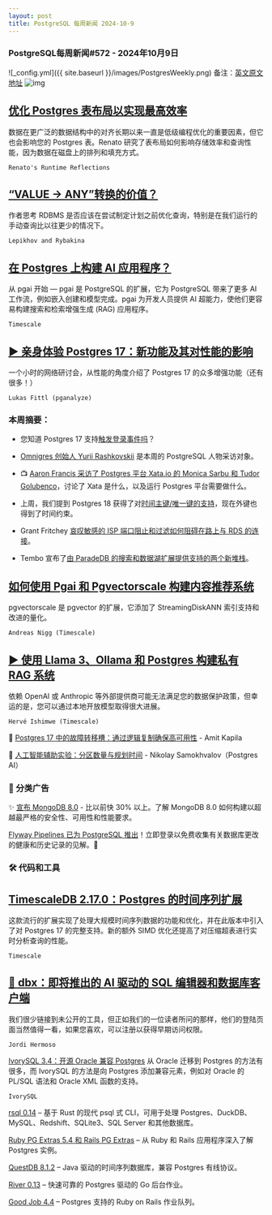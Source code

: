 ```yaml
---
layout: post
title: PostgreSQL 每周新闻 2024-10-9
---
```

### PostgreSQL每周新闻#572 - 2024年10月9日
![_config.yml]({{ site.baseurl }}/images/PostgresWeekly.png)
备注：[英文原文地址](https://postgresweekly.com/issues/573)
![img](https://res.cloudinary.com/cpress/image/upload/w_1280,e_sharpen:60,q_auto/oryz3jythgmfegnhmxay.jpg)
## [优化 Postgres 表布局以实现最高效率](https://postgresweekly.com/link/160787/web)
数据在更广泛的数据结构中的对齐长期以来一直是低级编程优化的重要因素，但它也会影响您的 Postgres 表。Renato 研究了表布局如何影响存储效率和查询性能，因为数据在磁盘上的排列和填充方式。

`Renato's Runtime Reflections`
## [“VALUE -> ANY”转换的价值？](https://postgresweekly.com/link/160788/web)
作者思考 RDBMS 是否应该在尝试制定计划之前优化查询，特别是在我们运行的手动查询比以往更少的情况下。


`Lepikhov and Rybakina `
## [在 Postgres 上构建 AI 应用程序？](https://postgresweekly.com/link/160786/web)
从 pgai 开始 — pgai 是 PostgreSQL 的扩展，它为 PostgreSQL 带来了更多 AI 工作流，例如嵌入创建和模型完成。pgai 为开发人员提供 AI 超能力，使他们更容易构建搜索和检索增强生成 (RAG) 应用程序。


`Timescale   `
## [▶ 亲身体验 Postgres 17：新功能及其对性能的影响](https://postgresweekly.com/link/160789/web)
一个小时的网络研讨会，从性能的角度介绍了 Postgres 17 的众多增强功能（还有很多！）


`Lukas Fittl (pganalyze) `

### 本周摘要：

* 您知道 Postgres 17 支持[触发登录事件吗](https://postgresweekly.com/link/160790/web)？

* [Omnigres 创始人 Yurii Rashkovskii](https://postgresweekly.com/link/160791/web) 是本周的 PostgreSQL 人物采访对象。

* 📺 [Aaron Francis 采访了 Postgres 平台 Xata.io 的 Monica Sarbu 和 Tudor Golubenco](https://postgresweekly.com/link/160792/web)，讨论了 Xata 是什么，以及运行 Postgres 平台需要做什么。

* 上周，我们提到 Postgres 18 获得了对[时间主键/唯一键的支持](https://postgresweekly.com/link/160794/web)，现在外键也得到了时间约束。

* Grant Fritchey [哀叹敏感的 ISP 端口阻止和过滤如何阻碍在路上与 RDS 的连接](https://postgresweekly.com/link/160796/web)。

* Tembo 宣布了[由 ParadeDB 的搜索和数据湖扩展提供支持的两个新堆栈](https://postgresweekly.com/link/160797/web)。


## [如何使用 Pgai 和 Pgvectorscale 构建内容推荐系统](https://postgresweekly.com/link/160798/web) 
pgvectorscale 是 pgvector 的扩展，它添加了 StreamingDiskANN 索引支持和改进的量化。


`Andreas Nigg (Timescale)`
## [▶ 使用 Llama 3、Ollama 和 Postgres 构建私有 RAG 系统](https://postgresweekly.com/link/160801/web)
依赖 OpenAI 或 Anthropic 等外部提供商可能无法满足您的数据保护政策，但幸运的是，您可以通过本地开放模型取得很大进展。


`Hervé Ishimwe (Timescale)`

📄 [Postgres 17 中的故障转移槽：通过逻辑复制确保高可用性](https://postgresweekly.com/link/160802/web) - Amit Kapila

📄 [人工智能辅助实验：分区数量与规划时间](https://postgresweekly.com/link/160803/web) - Nikolay Samokhvalov（Postgres AI）



### 📰 分类广告

✨ [宣布 MongoDB 8.0](https://postgresweekly.com/link/160804/web) - 比以前快 30% 以上。了解 MongoDB 8.0 如何构建以超越最严格的安全性、可用性和性能要求。

[Flyway Pipelines 已为 PostgreSQL 推出](https://postgresweekly.com/link/160805/web)！立即登录以免费收集有关数据库更改的健康和历史记录的见解。🚀


### 🛠 代码和工具

## [TimescaleDB 2.17.0：Postgres 的时间序列扩展](https://postgresweekly.com/link/160806/web)
这款流行的扩展实现了处理大规模时间序列数据的功能和优化，并在此版本中引入了对 Postgres 17 的完整支持。新的额外 SIMD 优化还提高了对压缩超表进行实时分析查询的性能。


`Timescale`
## [🤖 dbx：即将推出的 AI 驱动的 SQL 编辑器和数据库客户端](https://postgresweekly.com/link/160807/web)
我们很少链接到未公开的工具，但正如我们的一位读者所问的那样，他们的登陆页面当然值得一看，如果您喜欢，可以注册以获得早期访问权限。


`Jordi Hermoso`

[IvorySQL 3.4：开源 Oracle 兼容 Postgres](https://postgresweekly.com/link/160808/web)
从 Oracle 迁移到 Postgres 的方法有很多，而 IvorySQL 的方法是向 Postgres 添加兼容元素，例如对 Oracle 的 PL/SQL 语法和 Oracle XML 函数的支持。


`IvorySQL`


[rsql 0.14](https://postgresweekly.com/link/160810/web) – 基于 Rust 的现代 psql 式 CLI，可用于处理 Postgres、DuckDB、MySQL、Redshift、SQLite3、SQL Server 和其他数据库。

[Ruby PG Extras 5.4 和 Rails PG Extras](https://postgresweekly.com/link/160811/web) – 从 Ruby 和 Rails 应用程序深入了解 Postgres 实例。

[QuestDB 8.1.2](https://postgresweekly.com/link/160812/web) – Java 驱动的时间序列数据库，兼容 Postgres 有线协议。

[River 0.13](https://postgresweekly.com/link/160813/web) – 快速可靠的 Postgres 驱动的 Go 后台作业。

[Good Job 4.4](https://postgresweekly.com/link/160814/web) – Postgres 支持的 Ruby on Rails 作业队列。